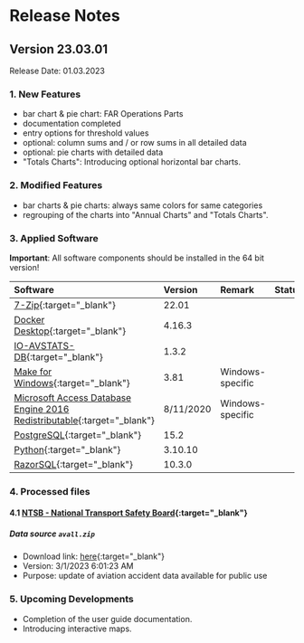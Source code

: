 # Release Notes

## Version 23.03.01

Release Date: 01.03.2023

### 1. New Features

- bar chart & pie chart: FAR Operations Parts
- documentation completed
- entry options for threshold values
- optional: column sums and / or row sums in all detailed data
- optional: pie charts with detailed data
- "Totals Charts": Introducing optional horizontal bar charts.

### 2. Modified Features

- bar charts & pie charts: always same colors for same categories
- regrouping of the charts into "Annual Charts" and "Totals Charts".


### 3. Applied Software

**Important**: All software components should be installed in the 64 bit version!

| Software                                                                                                                                  | Version   | Remark           | Status |
|:------------------------------------------------------------------------------------------------------------------------------------------|:----------|:-----------------|--------|
| [7-Zip](https://www.7-zip.org){:target="_blank"}                                                                                          | 22.01     |                  |        |
| [Docker Desktop](https://www.docker.com/products/docker-desktop/){:target="_blank"}                                                       | 4.16.3    |                  |        |
| [IO-AVSTATS-DB](https://github.com/io-aero/io-avstats-db){:target="_blank"}                                                               | 1.3.2     |                  |        |
| [Make for Windows](http://gnuwin32.sourceforge.net/packages/make.htm){:target="_blank"}                                                   | 3.81      | Windows-specific |        |
| [Microsoft Access Database Engine 2016 Redistributable](https://www.microsoft.com/en-us/download/details.aspx?id=54920){:target="_blank"} | 8/11/2020 | Windows-specific |        |
| [PostgreSQL](https://www.postgresql.org){:target="_blank"}                                                                                | 15.2      |                  |        |
| [Python](https://www.python.org){:target="_blank"}                                                                                        | 3.10.10   |                  |        |
| [RazorSQL](https://razorsql.com/download_win.html){:target="_blank"}                                                                      | 10.3.0    |                  |        |

### 4. Processed files

#### 4.1 [NTSB - National Transport Safety Board](https://www.ntsb.gov/Pages/home.aspx){:target="_blank"}

##### Data source `avall.zip`

- Download link: [here](https://data.ntsb.gov/avdata/FileDirectory/DownloadFile?fileID=C%3A%5Cavdata%5Cavall.zip){:target="_blank"}
- Version: 3/1/2023 6:01:23 AM
- Purpose: update of aviation accident data available for public use

### 5. Upcoming Developments

- Completion of the user guide documentation.
- Introducing interactive maps.
